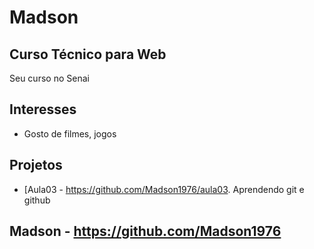 # Madson


## Curso Técnico para Web

Seu curso no Senai

## Interesses

- Gosto de filmes, jogos

## Projetos

- [Aula03 - https://github.com/Madson1976/aula03.
  Aprendendo git e github

## Madson - https://github.com/Madson1976